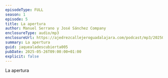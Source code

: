 ```yaml
---
episodeType: FULL
season: 1
episode: 5
title: La apertura
author: Manuel Serrano y José Sánchez Company
enclosureType: audio/mp3
enclosureUrl: https://ajedrezcallejeroguadalajara.com/podcast/mp3/20250602-JALD.mp3
summary: La apertura 
guid: jaquealadescubierta005
pubDate: 2025-05-26T09:00:00+01:00
explicit: false
---
```

La apertura 